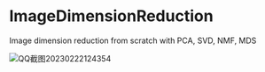 # ImageDimensionReduction

Image dimension reduction from scratch with PCA, SVD, NMF, MDS

![QQ截图20230222124354](https://user-images.githubusercontent.com/64955334/220611432-63d984c1-038a-4634-8ace-b087c4f457b5.png)
